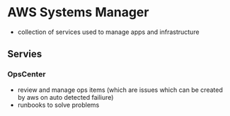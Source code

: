 # AWS Systems Manager
- collection of services used to manage apps and infrastructure
## Servies
### OpsCenter
- review and manage ops items (which are issues which can be created by aws on auto detected failiure)
- runbooks to solve problems 